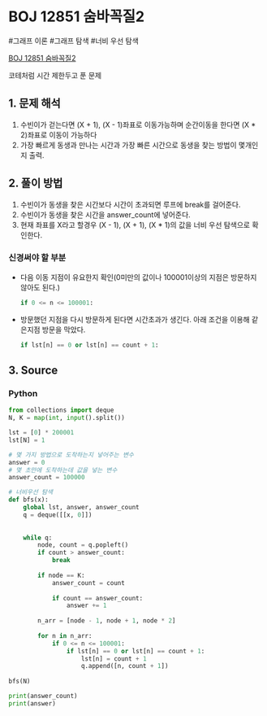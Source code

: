 # BOJ 12851 숨바꼭질2
#그래프 이론 #그래프 탐색 #너비 우선 탐색

[BOJ 12851 숨바꼭질2](https://www.acmicpc.net/problem/12851)

코테처럼 시간 제한두고 푼 문제

## 1. 문제 해석
1. 수빈이가 걷는다면 (X + 1), (X - 1)좌표로 이동가능하며 순간이동을 한다면 (X * 2)좌표로 이동이 가능하다
2. 가장 빠르게 동생과 만나는 시간과 가장 빠른 시간으로 동생을 찾는 방법이 몇개인지 출력.

## 2. 풀이 방법
1. 수빈이가 동생을 찾은 시간보다 시간이 초과되면 루프에 break를 걸어준다. 
2. 수빈이가 동생을 찾은 시간을 answer_count에 넣어준다.
3. 현재 좌표를 X라고 할경우 (X - 1), (X + 1), (X * 1)의 값을 너비 우선 탐색으로 확인한다.


### 신경써야 할 부분

- 다음 이동 지점이 유요한지 확인(0미만의 값이나 100001이상의 지점은 방문하지 않아도 된다.)
    ```python
    if 0 <= n <= 100001:
    ```
- 방문했던 지점을 다시 방문하게 된다면 시간초과가 생긴다. 아래 조건을 이용해 같은지점 방문을 막았다.  
    ```python
    if lst[n] == 0 or lst[n] == count + 1:
    ```

## 3. Source

### Python
```python
from collections import deque
N, K = map(int, input().split())

lst = [0] * 200001
lst[N] = 1

# 몇 가지 방법으로 도착하는지 넣어주는 변수
answer = 0
# 몇 초만에 도착하는데 값을 넣는 변수
answer_count = 100000

# 너비우선 탐색
def bfs(x):
    global lst, answer, answer_count
    q = deque([[x, 0]])
    
    
    while q:
        node, count = q.popleft()
        if count > answer_count:
            break
        
        if node == K:
            answer_count = count
            
            if count == answer_count:
                answer += 1
        
        n_arr = [node - 1, node + 1, node * 2]
        
        for n in n_arr:
            if 0 <= n <= 100001:
                if lst[n] == 0 or lst[n] == count + 1:
                    lst[n] = count + 1
                    q.append([n, count + 1])
        
bfs(N)

print(answer_count)
print(answer)
```
